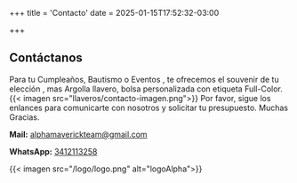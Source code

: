 +++
title = 'Contacto'
date = 2025-01-15T17:52:32-03:00

+++

  ## Contáctanos
Para tu Cumpleaños, Bautismo o Eventos , te ofrecemos el souvenir de tu elección , mas Argolla llavero, 
bolsa personalizada con etiqueta Full-Color. 
{{< imagen src="llaveros/contacto-imagen.png">}}
Por favor, sigue los enlances para comunicarte con nosotros y solicitar tu presupuesto.
Muchas Gracias.


**Mail:** [alphamaverickteam@gmail.com](mailto:alphamaverickteam@gmail.com)

**WhatsApp:** 
[3412113258](https://wa.me/3412113258)

{{< imagen src="/logo/logo.png" alt="logoAlpha">}}